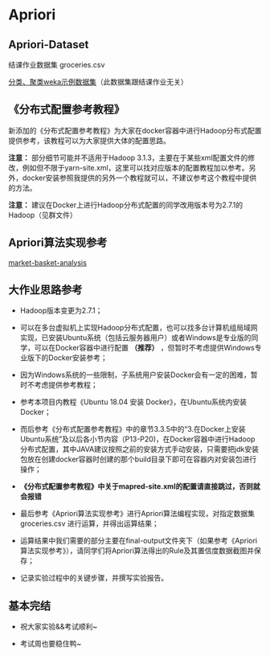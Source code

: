# Apriori

## Apriori-Dataset

结课作业数据集 groceries.csv

[分类、聚类weka示例数据集](https://github.com/SpringerX/Weka-Dataset)（此数据集跟结课作业无关）

## 《分布式配置参考教程》

新添加的《分布式配置参考教程》为大家在docker容器中进行Hadoop分布式配置提供参考，该教程可以为大家提供大体的配置思路。

**注意：** 部分细节可能并不适用于Hadoop 3.1.3，主要在于某些xml配置文件的修改，例如但不限于yarn-site.xml，这里可以找对应版本的配置教程加以参考。另外，docker安装参照我提供的另外一个教程就可以，不建议参考这个教程中提供的方法。

**注意：** 建议在Docker上进行Hadoop分布式配置的同学改用版本号为2.7.1的Hadoop（见群文件）

## Apriori算法实现参考

[market-basket-analysis](https://github.com/SpringerX/market-basket-analysis)

## 大作业思路参考

- Hadoop版本变更为2.7.1；

- 可以在多台虚拟机上实现Hadoop分布式配置，也可以找多台计算机组局域网实现，已安装Ubuntu系统（包括云服务器用户）或者Windows是专业版的同学，可以在Docker容器中进行配置 **（推荐）** ，但暂时不考虑提供Windows专业版下的Docker安装参考；

- 因为Windows系统的一些限制，子系统用户安装Docker会有一定的困难，暂时不考虑提供参考教程；

- 参考本项目内教程《Ubuntu 18.04 安装 Docker》，在Ubuntu系统内安装Docker；

- 而后参考《分布式配置参考教程》中的章节3.3.5中的“3.在Docker上安装Ubuntu系统”及以后各小节内容（P13-P20)，在Docker容器中进行Hadoop分布式配置，其中JAVA建议按照之前的安装方式手动安装，只需要把jdk安装包放在创建docker容器时创建的那个build目录下即可在容器内对安装包进行操作；

- **《分布式配置参考教程》中关于mapred-site.xml的配置请直接跳过，否则就会报错**

- 最后参考《Apriori算法实现参考》进行Apriori算法编程实现，对指定数据集 groceries.csv 进行运算，并得出运算结果；

- 运算结果中我们需要的部分主要在final-output文件夹下（如果参考《Apriori算法实现参考》），请同学们将Apriori算法得出的Rule及其置信度数据截图并保存；

- 记录实验过程中的关键步骤，并撰写实验报告。

## 基本完结

- 祝大家实验&&考试顺利~

- 考试周也要稳住鸭~
